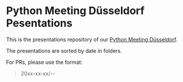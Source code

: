 # Python Meeting Düsseldorf Pesentations

This is the presentations repository of our [Python Meeting
Düsseldorf](https://pyddf.de/).

The presentations are sorted by date in folders.

For PRs, please use the format:

> 20xx-xx-xx/<speaker>--<title>.pdf

Example:

> 2017-09-27/Uwe-Ziegenhagen--Datenanalyse-mit-Python-pandas.pdf

----
Please note that each presentation has it's own copyright.
